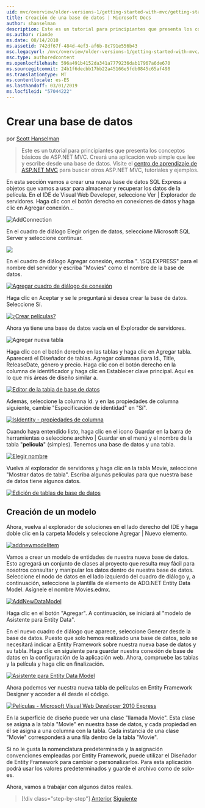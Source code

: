 ```yaml
---
uid: mvc/overview/older-versions-1/getting-started-with-mvc/getting-started-with-mvc-part4
title: Creación de una base de datos | Microsoft Docs
author: shanselman
description: Este es un tutorial para principiantes que presenta los conceptos básicos de ASP.NET MVC. Cree una aplicación web simple que lee y escribe desde una base de datos.
ms.author: riande
ms.date: 08/14/2010
ms.assetid: 742df67f-484d-4ef3-af6b-8c791e556b43
msc.legacyurl: /mvc/overview/older-versions-1/getting-started-with-mvc/getting-started-with-mvc-part4
msc.type: authoredcontent
ms.openlocfilehash: 596a491b4152da341a7779236dab17967a6de670
ms.sourcegitcommit: 24b1f6decbb17bb22a45166e5fdb0845c65af498
ms.translationtype: MT
ms.contentlocale: es-ES
ms.lasthandoff: 03/01/2019
ms.locfileid: "57044222"
---
```

<a name="creating-a-database"></a>Crear una base de datos
====================
por [Scott Hanselman](https://github.com/shanselman)

> Este es un tutorial para principiantes que presenta los conceptos básicos de ASP.NET MVC. Creará una aplicación web simple que lee y escribe desde una base de datos. Visite el [centro de aprendizaje de ASP.NET MVC](../../../index.md) para buscar otros ASP.NET MVC, tutoriales y ejemplos.


En esta sección vamos a crear una nueva base de datos SQL Express a objetos que vamos a usar para almacenar y recuperar los datos de la película. En el IDE de Visual Web Developer, seleccione Ver | Explorador de servidores. Haga clic con el botón derecho en conexiones de datos y haga clic en Agregar conexión...

![AddConnection](getting-started-with-mvc-part4/_static/image1.png)

En el cuadro de diálogo Elegir origen de datos, seleccione Microsoft SQL Server y seleccione continuar.

![](getting-started-with-mvc-part4/_static/image2.png)

En el cuadro de diálogo Agregar conexión, escriba ". \SQLEXPRESS" para el nombre del servidor y escriba "Movies" como el nombre de la base de datos.

[![Agregar cuadro de diálogo de conexión](getting-started-with-mvc-part4/_static/image4.png)](getting-started-with-mvc-part4/_static/image3.png)

Haga clic en Aceptar y se le preguntará si desea crear la base de datos. Seleccione Sí.

[![¿Crear películas?](getting-started-with-mvc-part4/_static/image6.png)](getting-started-with-mvc-part4/_static/image5.png)

Ahora ya tiene una base de datos vacía en el Explorador de servidores.

![Agregar nueva tabla](getting-started-with-mvc-part4/_static/image7.png)

Haga clic con el botón derecho en las tablas y haga clic en Agregar tabla. Aparecerá el Diseñador de tablas. Agregar columnas para Id., Title, ReleaseDate, género y precio. Haga clic con el botón derecho en la columna de identificador y haga clic en Establecer clave principal. Aquí es lo que mis áreas de diseño similar a.

[![Editor de la tabla de base de datos](getting-started-with-mvc-part4/_static/image9.png)](getting-started-with-mvc-part4/_static/image8.png)

Además, seleccione la columna Id. y en las propiedades de columna siguiente, cambie "Especificación de identidad" en "Sí".

[![IsIdentity - propiedades de columna](getting-started-with-mvc-part4/_static/image11.png)](getting-started-with-mvc-part4/_static/image10.png)

Cuando haya entendido listo, haga clic en el icono Guardar en la barra de herramientas o seleccione archivo | Guardar en el menú y el nombre de la tabla "**película**" (simples). Tenemos una base de datos y una tabla.

[![Elegir nombre](getting-started-with-mvc-part4/_static/image13.png)](getting-started-with-mvc-part4/_static/image12.png)

Vuelva al explorador de servidores y haga clic en la tabla Movie, seleccione "Mostrar datos de tabla". Escriba algunas películas para que nuestra base de datos tiene algunos datos.

[![Edición de tablas de base de datos](getting-started-with-mvc-part4/_static/image15.png)](getting-started-with-mvc-part4/_static/image14.png)

## <a name="creating-a-model"></a>Creación de un modelo

Ahora, vuelva al explorador de soluciones en el lado derecho del IDE y haga doble clic en la carpeta Models y seleccione Agregar | Nuevo elemento.

[![addnewmodelitem](getting-started-with-mvc-part4/_static/image17.png)](getting-started-with-mvc-part4/_static/image16.png)

Vamos a crear un modelo de entidades de nuestra nueva base de datos. Esto agregará un conjunto de clases al proyecto que resulta muy fácil para nosotros consultar y manipular los datos dentro de nuestra base de datos. Seleccione el nodo de datos en el lado izquierdo del cuadro de diálogo y, a continuación, seleccione la plantilla de elemento de ADO.NET Entity Data Model. Asígnele el nombre Movies.edmx.

[![AddNewDataModel](getting-started-with-mvc-part4/_static/image19.png)](getting-started-with-mvc-part4/_static/image18.png)

Haga clic en el botón "Agregar". A continuación, se iniciará al "modelo de Asistente para Entity Data".

En el nuevo cuadro de diálogo que aparece, seleccione Generar desde la base de datos. Puesto que solo hemos realizado una base de datos, solo se necesitará indicar a Entity Framework sobre nuestra nueva base de datos y su tabla. Haga clic en siguiente para guardar nuestra conexión de base de datos en la configuración de la aplicación web. Ahora, compruebe las tablas y la película y haga clic en finalización.

[![Asistente para Entity Data Model](getting-started-with-mvc-part4/_static/image21.png)](getting-started-with-mvc-part4/_static/image20.png)

Ahora podemos ver nuestra nueva tabla de películas en Entity Framework Designer y acceder a él desde el código.

[![Películas - Microsoft Visual Web Developer 2010 Express](getting-started-with-mvc-part4/_static/image23.png)](getting-started-with-mvc-part4/_static/image22.png)

En la superficie de diseño puede ver una clase "llamada Movie". Esta clase se asigna a la tabla "Movie" en nuestra base de datos, y cada propiedad en él se asigna a una columna con la tabla. Cada instancia de una clase "Movie" corresponderá a una fila dentro de la tabla "Movie".

Si no le gusta la nomenclatura predeterminada y la asignación convenciones empleadas por Entity Framework, puede utilizar el Diseñador de Entity Framework para cambiar o personalizarlos. Para esta aplicación podrá usar los valores predeterminados y guarde el archivo como de solo-es.

Ahora, vamos a trabajar con algunos datos reales.

> [!div class="step-by-step"]
> [Anterior](getting-started-with-mvc-part3.md)
> [Siguiente](getting-started-with-mvc-part5.md)
